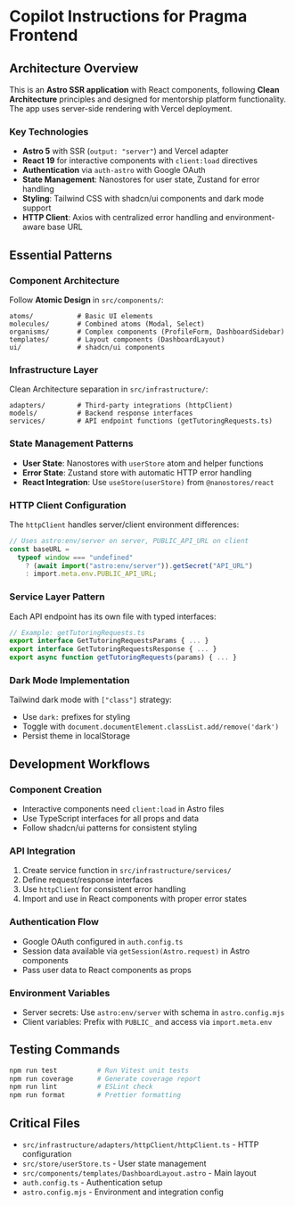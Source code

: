 # Copilot Instructions for Pragma Frontend

## Architecture Overview

This is an **Astro SSR application** with React components, following **Clean Architecture** principles and designed for mentorship platform functionality. The app uses server-side rendering with Vercel deployment.

### Key Technologies

- **Astro 5** with SSR (`output: "server"`) and Vercel adapter
- **React 19** for interactive components with `client:load` directives
- **Authentication** via `auth-astro` with Google OAuth
- **State Management**: Nanostores for user state, Zustand for error handling
- **Styling**: Tailwind CSS with shadcn/ui components and dark mode support
- **HTTP Client**: Axios with centralized error handling and environment-aware base URL

## Essential Patterns

### Component Architecture

Follow **Atomic Design** in `src/components/`:

```
atoms/           # Basic UI elements
molecules/       # Combined atoms (Modal, Select)
organisms/       # Complex components (ProfileForm, DashboardSidebar)
templates/       # Layout components (DashboardLayout)
ui/              # shadcn/ui components
```

### Infrastructure Layer

Clean Architecture separation in `src/infrastructure/`:

```
adapters/        # Third-party integrations (httpClient)
models/          # Backend response interfaces
services/        # API endpoint functions (getTutoringRequests.ts)
```

### State Management Patterns

- **User State**: Nanostores with `userStore` atom and helper functions
- **Error State**: Zustand store with automatic HTTP error handling
- **React Integration**: Use `useStore(userStore)` from `@nanostores/react`

### HTTP Client Configuration

The `httpClient` handles server/client environment differences:

```typescript
// Uses astro:env/server on server, PUBLIC_API_URL on client
const baseURL =
  typeof window === "undefined"
    ? (await import("astro:env/server")).getSecret("API_URL")
    : import.meta.env.PUBLIC_API_URL;
```

### Service Layer Pattern

Each API endpoint has its own file with typed interfaces:

```typescript
// Example: getTutoringRequests.ts
export interface GetTutoringRequestsParams { ... }
export interface GetTutoringRequestsResponse { ... }
export async function getTutoringRequests(params) { ... }
```

### Dark Mode Implementation

Tailwind dark mode with `["class"]` strategy:

- Use `dark:` prefixes for styling
- Toggle with `document.documentElement.classList.add/remove('dark')`
- Persist theme in localStorage

## Development Workflows

### Component Creation

- Interactive components need `client:load` in Astro files
- Use TypeScript interfaces for all props and data
- Follow shadcn/ui patterns for consistent styling

### API Integration

1. Create service function in `src/infrastructure/services/`
2. Define request/response interfaces
3. Use `httpClient` for consistent error handling
4. Import and use in React components with proper error states

### Authentication Flow

- Google OAuth configured in `auth.config.ts`
- Session data available via `getSession(Astro.request)` in Astro components
- Pass user data to React components as props

### Environment Variables

- Server secrets: Use `astro:env/server` with schema in `astro.config.mjs`
- Client variables: Prefix with `PUBLIC_` and access via `import.meta.env`

## Testing Commands

```bash
npm run test          # Run Vitest unit tests
npm run coverage      # Generate coverage report
npm run lint          # ESLint check
npm run format        # Prettier formatting
```

## Critical Files

- `src/infrastructure/adapters/httpClient/httpClient.ts` - HTTP configuration
- `src/store/userStore.ts` - User state management
- `src/components/templates/DashboardLayout.astro` - Main layout
- `auth.config.ts` - Authentication setup
- `astro.config.mjs` - Environment and integration config
